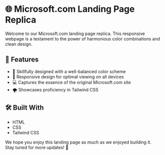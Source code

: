 # 🌐 Microsoft.com Landing Page Replica

Welcome to our Microsoft.com landing page replica. This responsive webpage is a testament to the power of harmonious color combinations and clean design.

## 🚀 Features

- 🎨 Skillfully designed with a well-balanced color scheme
- 📱 Responsive design for optimal viewing on all devices
- 💻 Captures the essence of the original Microsoft.com site
- 🌪️ Showcases proficiency in Tailwind CSS

## 🛠️ Built With

- HTML
- CSS
- Tailwind CSS

We hope you enjoy this landing page as much as we enjoyed building it. Stay tuned for more updates! 🚀
